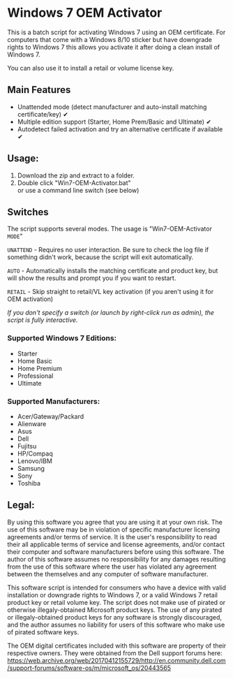 # Windows 7 OEM Activator
This is a batch script for activating Windows 7 using an OEM certificate. For computers that come with a Windows 8/10 sticker but have downgrade rights to Windows 7 this allows you activate it after doing a clean install of Windows 7.

You can also use it to install a retail or volume license key. 

## Main Features

- Unattended mode (detect manufacturer and auto-install matching certificate/key) ✔
- Multiple edition support (Starter, Home Prem/Basic and Ultimate) ✔
- Autodetect failed activation and try an alternative certificate if available ✔

## Usage:

1. Download the zip and extract to a folder.
2. Double click "Win7-OEM-Activator.bat" <br>
   or use a command line switch (see below)

## Switches

The script supports several modes. The usage is "Win7-OEM-Activator `MODE`"

`UNATTEND` - Requires no user interaction. Be sure to check the log file if something didn't work, because the script will exit automatically.

`AUTO` - Automatically installs the matching certificate and product key, but will show the results and prompt you if you want to restart.

`RETAIL` - Skip straight to retail/VL key activation (if you aren't using it for OEM activation)


*If you don't specify a switch (or launch by right-click run as admin), the script is fully interactive.*

### Supported Windows 7 Editions:
- Starter
- Home Basic
- Home Premium
- Professional
- Ultimate

### Supported Manufacturers:
- Acer/Gateway/Packard
- Alienware
- Asus
- Dell
- Fujitsu
- HP/Compaq
- Lenovo/IBM
- Samsung
- Sony
- Toshiba

## Legal:

By using this software you agree that you are using it at your own risk. The use of this software may be in violation of specific manufacturer licensing agreements and/or terms of service. It is the user's responsibility to read their all applicable terms of service and license agreements, and/or contact their computer and software manufacturers before using this software. The author of this software assumes no responsibility for any damages resulting from the use of this software where the user has violated any agreement between the themselves and any computer of software manufacturer.

This software script is intended for consumers who have a device with valid installation or downgrade rights to Windows 7, or a valid Windows 7 retail product key or retail volume key. The script does not make use of pirated or otherwise illegaly-obtained Microsoft product keys. The use of any pirated or illegaly-obtained product keys for any software is strongly discouraged, and the author assumes no liability for users of this software who make use of pirated software keys.

The OEM digital certificates included with this software are property of their respective owners. They were obtained from the Dell support forums here: https://web.archive.org/web/20170412155729/http://en.community.dell.com/support-forums/software-os/m/microsoft_os/20443565
